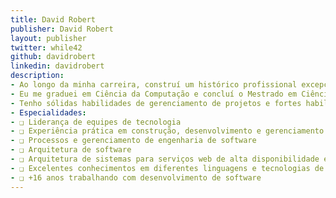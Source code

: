 ```yaml
---
title: David Robert
publisher: David Robert
layout: publisher
twitter: while42
github: davidrobert
linkedin: davidrobert
description:
- Ao longo da minha carreira, construí um histórico profissional excepcional em arquitetura e desenvolvimento de softwares.   Também adquiri fortes habilidades de liderança para construir equipes de alto desempenho, desenvolvendo habilidades potenciais em cada membro da equipe.
- Eu me graduei em Ciência da Computação e concluí o Mestrado em Ciência da Computação na área de Inteligência Artificial. Além disso, eu me formei Oficial de Comunicações, terminando em primeiro lugar da turma, no Exército Brasileiro, onde mais tarde trabalhei como comandante de pelotão.
- Tenho sólidas habilidades de gerenciamento de projetos e fortes habilidades de arquitetura de software. Apoio a equipe alinhando constantemente os requisitos de negócios e produtos garantindo a melhoria constante do processo.
- Especialidades:
- ❑ Liderança de equipes de tecnologia
- ❑ Experiência prática em construção, desenvolvimento e gerenciamento de equipes de alto desempenho
- ❑ Processos e gerenciamento de engenharia de software
- ❑ Arquitetura de software
- ❑ Arquitetura de sistemas para serviços web de alta disponibilidade e alta taxa de transações
- ❑ Excelentes conhecimentos em diferentes linguagens e tecnologias de programação, incluindo Java, Kotlin e C/C ++
- ❑ +16 anos trabalhando com desenvolvimento de software
---
```

